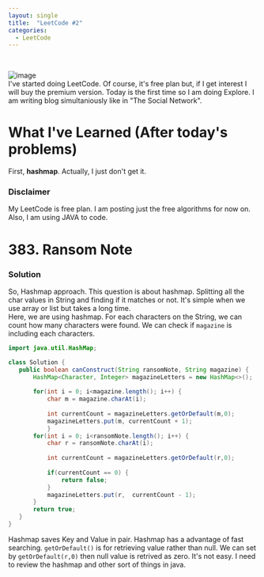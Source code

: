 ```yaml
---
layout: single
title:  "LeetCode #2"
categories:
  - LeetCode
---
```

<br>

![image](https://github.com/DutchVandaline/DutchVandaline.github.io/assets/142364450/42bf7dab-a9e3-43b3-b2b7-324d5d195fd5)
<br>
I've started doing LeetCode. Of course, it's free plan but, if I get interest I will buy the premium version. Today is the first time so I am doing Explore. I am writing blog simultaniously like in "The Social Network".
<br>

# What I've Learned (After today's problems)
First, **hashmap**. Actually, I just don't get it.

### Disclaimer
 My LeetCode is free plan. I am posting just the free algorithms for now on. Also, I am using JAVA to code.

# 383. Ransom Note
### Solution
 So, Hashmap approach. This question is about hashmap. Splitting all the char values in String and finding if it matches or not. It's simple when we use array or list but takes a long time.<br>
 Here, we are using hashmap. For each characters on the String, we can count how many characters were found. We can check if `magazine` is including each characters.
 ```java
import java.util.HashMap;

class Solution {
    public boolean canConstruct(String ransomNote, String magazine) {
    	HashMap<Character, Integer> magazineLetters = new HashMap<>();
    	
    	for(int i = 0; i<magazine.length(); i++) {
    		char m = magazine.charAt(i);
    		
    		int currentCount = magazineLetters.getOrDefault(m,0);
    		magazineLetters.put(m, currentCount + 1);
    		}
    	for(int i = 0; i<ransomNote.length(); i++) {
    		char r = ransomNote.charAt(i);
    		
    		int currentCount = magazineLetters.getOrDefault(r,0);
    		
    		if(currentCount == 0) {
    			return false;
    		}
    		magazineLetters.put(r,  currentCount - 1);
    	}
    	return true;
    }
}
 ```
Hashmap saves Key and Value in pair. Hashmap has a advantage of fast searching. `getOrDefault()` is for retrieving value rather than null.
We can set by `getOrDefault(r,0)` then null value is retrived as zero. It's not easy. I need to review the hashmap and other sort of things in java.<br>
